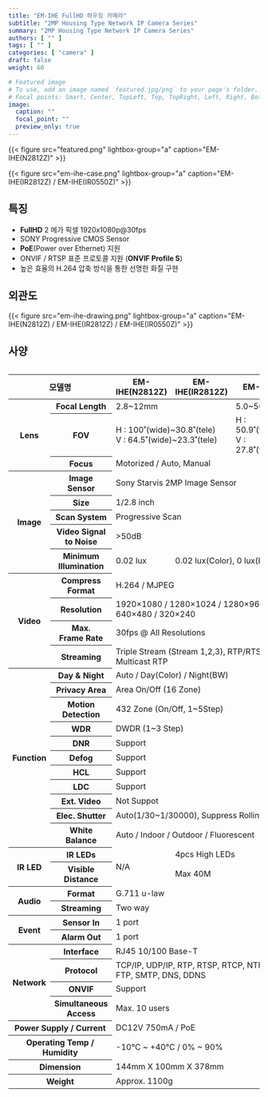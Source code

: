```yaml
---
title: "EM-IHE FullHD 하우징 카메라"
subtitle: "2MP Housing Type Network IP Camera Series"
summary: "2MP Housing Type Network IP Camera Series"
authors: [ "" ]
tags: [ "" ]
categories: [ "camera" ]
draft: false
weight: 60

# Featured image
# To use, add an image named `featured.jpg/png` to your page's folder.
# Focal points: Smart, Center, TopLeft, Top, TopRight, Left, Right, BottomLeft, Bottom, BottomRight.
image:
  caption: ""
  focal_point: ""
  preview_only: true
---
```


<div class="container">
<div class="row justify-content-center align-items-center">
<div class="col-sm-6">

{{< figure src="featured.png" lightbox-group="a" caption="EM-IHE(N2812Z)" >}}

</div>
<div class="col-sm-6">

{{< figure src="em-ihe-case.png" lightbox-group="a" caption="EM-IHE(IR2812Z) / EM-IHE(IR0550Z)" >}}

</div>
</div>
</div>

## 특징

- **FullHD** 2 메가 픽셀 1920x1080p@30fps
- SONY Progressive CMOS Sensor
- **PoE**(Power over Ethernet) 지원
- ONVIF / RTSP 표준 프로토콜 지원 (**ONVIF Profile S**)
- 높은 효율의 H.264 압축 방식을 통한 선명한 화질 구현

## 외관도

{{< figure src="em-ihe-drawing.png" lightbox-group="a" caption="EM-IHE(N2812Z) / EM-IHE(IR2812Z) / EM-IHE(IR0550Z)" >}}

## 사양

<div style="overflow-x: auto">
<table class="spec">
<thead>
<tr>
<th colspan="2">모델명</th>
<th>EM-IHE(N2812Z)</th>
<th>EM-IHE(IR2812Z)</th>
<th>EM-IHE(IR0550Z)</th>
</tr>
</thead>
<tbody>
<tr>
<th rowspan="3">Lens</th>
<th>Focal Length</th>
<td colspan="2">2.8~12mm</td>
<td>5.0~50mm</td>
</tr>
<tr>
<th>FOV</th>
<td colspan="2">H : 100˚(wide)~30.8˚(tele)<br>V : 64.5˚(wide)~23.3˚(tele)</td>
<td>H : 50.9˚(wide)~7.6˚(tele)<br>V : 27.8˚(wide)~4.3˚(tele)</td>
</tr>
<tr>
<th>Focus</th>
<td colspan="3">Motorized / Auto, Manual</td>
</tr>
<tr>
<th rowspan="5">Image</th>
<th>Image Sensor</th>
<td colspan="3">Sony Starvis 2MP Image Sensor</td>
</tr>
<tr>
<th>Size</th>
<td colspan="3">1/2.8 inch</td>
</tr>
<tr>
<th>Scan System</th>
<td colspan="3">Progressive Scan</td>
</tr>
<tr>
<th>Video Signal<br>to Noise</th>
<td colspan="3">&gt;50dB</td>
</tr>
<tr>
<th>Minimum<br>Illumination</th>
<td>0.02 lux</td>
<td colspan="2">0.02 lux(Color), 0 lux(BW, IR on)</td>
</tr>
<tr>
<th rowspan="4">Video</th>
<th>Compress<br>Format</th>
<td colspan="3">H.264 / MJPEG</td>
</tr>
<tr>
<th>Resolution</th>
<td colspan="3">1920×1080 / 1280×1024 / 1280×960 / 1280×720 / 640×480 / 320×240</td>
</tr>
<tr>
<th>Max.<br>Frame Rate</th>
<td colspan="3">30fps @ All Resolutions</td>
</tr>
<tr>
<th>Streaming</th>
<td colspan="3">Triple Stream (Stream 1,2,3), RTP/RTSP, UnicastRTP, Multicast RTP</td>
</tr>
<tr>
<th rowspan="11">Function</th>
<th>Day & Night</th>
<td colspan="3">Auto / Day(Color) / Night(BW)</td>
</tr>
<tr>
<th>Privacy Area</th>
<td colspan="3">Area On/Off (16 Zone)</td>
</tr>
<tr>
<th>Motion<br>Detection</th>
<td colspan="3">432 Zone (On/Off, 1~5Step)</td>
</tr>
<tr>
<th>WDR</th>
<td colspan="3">DWDR (1~3 Step)</td>
</tr>
<tr>
<th>DNR</th>
<td colspan="3">Support</td>
</tr>
<tr>
<th>Defog</th>
<td colspan="3">Support</td>
</tr>
<tr>
<th>HCL</th>
<td colspan="3">Support</td>
</tr>
<tr>
<th>LDC</th>
<td colspan="3">Support</td>
</tr>
<tr>
<th>Ext. Video</th>
<td colspan="3">Not Suppot</td>
</tr>
<tr>
<th>Elec. Shutter</th>
<td colspan="3">Auto(1/30~1/30000), Suppress Rolling, Manual</td>
</tr>
<tr>
<th>White Balance</th>
<td colspan="3">Auto / Indoor / Outdoor / Fluorescent</td>
</tr>
<tr>
<th rowspan="2">IR LED</th>
<th>IR LEDs</th>
<td rowspan="2">N/A</td>
<td colspan="2">4pcs High LEDs</td>
</tr>
<tr>
<th>Visible<br>Distance</th>
<td colspan="2">Max 40M</td>
</tr>
<tr>
<th rowspan="2">Audio</th>
<th>Format</th>
<td colspan="3">G.711 u-law</td>
</tr>
<tr>
<th>Streaming</th>
<td colspan="3">Two way</td>
</tr>
<tr>
<th rowspan="2">Event</th>
<th>Sensor In</th>
<td colspan="3">1 port</td>
</tr>
<tr>
<th>Alarm Out</th>
<td colspan="3">1 port</td>
</tr>
<tr>
<th rowspan="4">Network</th>
<th>Interface</th>
<td colspan="3">RJ45 10/100 Base-T</td>
</tr>
<tr>
<th>Protocol</th>
<td colspan="3">TCP/IP, UDP/IP, RTP, RTSP, RTCP, NTP, HTTP, DHCP, FTP, SMTP, DNS, DDNS</td>
</tr>
<tr>
<th>ONVIF</th>
<td colspan="3">Support</td>
</tr>
<tr>
<th>Simultaneous<br>Access</th>
<td colspan="3">Max. 10 users</td>
</tr>
<tr>
<th colspan="2">Power Supply / Current</th>
<td colspan="5">DC12V 750mA / PoE</td>
</tr>
<tr>
<th colspan="2">Operating Temp / Humidity</th>
<td colspan="3">-10℃ ~ +40℃ / 0% ~ 90%</td>
</tr>
<tr>
<th colspan="2">Dimension</th>
<td colspan="3">144mm X 100mm X 378mm</td>
</tr>
<tr>
<th colspan="2">Weight</th>
<td colspan="3">Approx. 1100g</td>
</tr>
</tbody>
</table>
</div>
